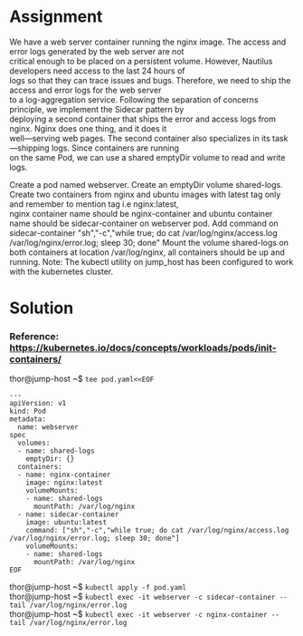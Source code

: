 # Assignment

We have a web server container running the nginx image. The access and error logs generated by the web server are not  
critical enough to be placed on a persistent volume. However, Nautilus developers need access to the last 24 hours of  
logs so that they can trace issues and bugs. Therefore, we need to ship the access and error logs for the web server  
to a log-aggregation service. Following the separation of concerns principle, we implement the Sidecar pattern by  
deploying a second container that ships the error and access logs from nginx. Nginx does one thing, and it does it  
well—serving web pages. The second container also specializes in its task—shipping logs. Since containers are running  
on the same Pod, we can use a shared emptyDir volume to read and write logs.

Create a pod named webserver.
Create an emptyDir volume shared-logs.
Create two containers from nginx and ubuntu images with latest tag only and remember to mention tag i.e nginx:latest,  
nginx container name should be nginx-container and ubuntu container name should be sidecar-container on webserver pod.
Add command on sidecar-container "sh","-c","while true; do cat /var/log/nginx/access.log /var/log/nginx/error.log; sleep 30; done"
Mount the volume shared-logs on both containers at location /var/log/nginx, all containers should be up and running.
Note: The kubectl utility on jump_host has been configured to work with the kubernetes cluster.

# Solution
### Reference: https://kubernetes.io/docs/concepts/workloads/pods/init-containers/
thor@jump-host ~$ `tee pod.yaml<<EOF`
```
---
apiVersion: v1
kind: Pod
metadata:
  name: webserver
spec
  volumes:
  - name: shared-logs
    emptyDir: {}
  containers:
  - name: nginx-container
    image: nginx:latest
    volumeMounts:
    - name: shared-logs
      mountPath: /var/log/nginx  
  - name: sidecar-container
    image: ubuntu:latest
    command: ["sh","-c","while true; do cat /var/log/nginx/access.log /var/log/nginx/error.log; sleep 30; done"]
    volumeMounts:
    - name: shared-logs
      mountPath: /var/log/nginx
EOF
```
thor@jump-host ~$ `kubectl apply -f pod.yaml`  
thor@jump-host ~$ `kubectl exec -it webserver -c sidecar-container -- tail /var/log/nginx/error.log`  
thor@jump-host ~$ `kubectl exec -it webserver -c nginx-container -- tail /var/log/nginx/error.log`  
